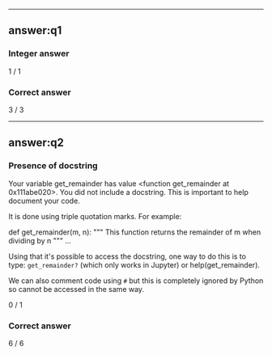 
---

## answer:q1

### Integer answer

1 / 1

### Correct answer

3 / 3

---

## answer:q2

### Presence of docstring

Your variable get_remainder has value <function get_remainder at 0x111abe020>.
 You did not include a docstring. This is important to help document your code.


It is done  using triple quotation marks. For example:

def get_remainder(m, n):
    """
    This function returns the remainder of m when dividing by n
    """
    ...

Using that it's possible to access the docstring,
one way to do this is to type: `get_remainder?`
(which only works in Jupyter) or help(get_remainder).

We can also comment code using `#` but this is completely
ignored by Python so cannot be accessed in the same way.



0 / 1

### Correct answer

6 / 6
